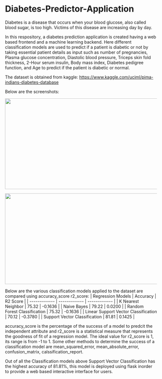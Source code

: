 # Diabetes-Predictor-Application
Diabetes is a disease that occurs when your blood glucose, also called blood sugar, is too high. Victims of this disease are increasing day by day. 

In this respository, a diabetes prediction application is created having a web based frontend and a machine learning backend. Here different classification models are used to predict if a patient is diabetic or not by taking essential patient details as input such as number of pregnancies, Plasma glucose concentration, Diastolic blood pressure, Triceps skin fold thickness, 2-Hour serum insulin, Body mass index, Diabetes pedigree function, and Age to predict if the patient is diabetic or normal.   

The dataset is obtained from kaggle: https://www.kaggle.com/uciml/pima-indians-diabetes-database

Below are the screenshots:
<p align="center"><img src="https://github.com/RiturajSaha/Diabetes-Predictor-Application/blob/master/screenshots/1.png" height=300 width="600"></p>
<p align="center"><img src="https://github.com/RiturajSaha/Diabetes-Predictor-Application/blob/master/screenshots/2.png" height=300 width="600"></p>

Below are the various classification models applied to the dataset are compared using accuracy_score r2_score:
| Regression Models  | Accuracy | R2 Score |
| ------------- | ------------- | ------------- |
| K Nearest Neighbor  | 75.32  | -0.1636 |
| Naive Bayes  | 79.22  | 0.0200 |
| Random Forest Classification  |  75.32  | -0.1636 |
| Linear Support Vector Classification  | 70.12  | -0.3780 |
| Support Vector Classification  | 81.81  | 0.1425 |

accuracy_score is the percentage of the success of a model to predcit the independent attribute and r2_score is a statistical measure that represents the goodness of fit of a regression model. The ideal value for r2_score is 1, its range is from -1 to 1. Some other methods to determine the success of a classification model are mean_squared_error, mean_absolute_error, confusion_matrix, calssification_report. 

Out of all the  Classification models above Support Vector Classification has the highest accuracy of 81.81%, this model is deployed using flask inorder to provide a web based interactive interface for users.

